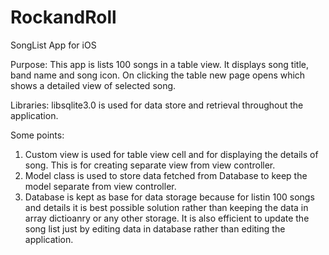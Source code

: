 # RockandRoll
SongList App for iOS

Purpose: This app is lists 100 songs in a table view. It displays song title, band name and song icon. On clicking the table new 
page opens which shows a detailed view of selected song.

Libraries: 
libsqlite3.0 is used for data store and retrieval throughout the application.

Some points:
1. Custom view is used for table view cell and for displaying the details of song. This is for creating separate view from view controller.
2. Model class is used to store data fetched from Database to keep the model separate from view controller.
3. Database is kept as base for data storage because for listin 100 songs and details it is best possible solution rather than keeping the data in array dictioanry or any other storage.
It is also efficient to update the song list just by editing data in database rather than editing the application.
